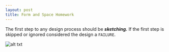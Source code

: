 ```yaml
---
layout: post
title: Form and Space Homework
---
```

The first step to any design process should be *__sketching.__*
If the first step is skipped or ignored considered the design a `FAILURE`.

![alt txt](http://www.upsidelearning.com/blog/wp-content/uploads/2011/07/Some-Thoughts-On-Failure.jpg "skipping the first step")

